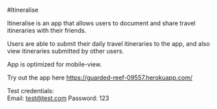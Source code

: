 #Itineralise

Itineralise is an app that allows users to document and share travel itineraries with their friends.

Users are able to submit their daily travel itineraries to the app, and also view itineraries submitted by other users.

App is optimized for mobile-view.

Try out the app here https://guarded-reef-09557.herokuapp.com/

Test credentials:<br/>
Email: test@test.com
Password: 123

